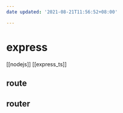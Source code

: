 ```yaml
---
date updated: '2021-08-21T11:56:52+08:00'

---
```


# express

[[nodejs]]
[[express_ts]]

## route

## router

